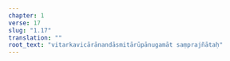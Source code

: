 ```yaml
---
chapter: 1
verse: 17
slug: "1.17"
translation: ""
root_text: "vitarkavicārānandāsmitārūpānugamāt saṃprajñātaḥ"
---
```


